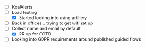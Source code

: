 * [ ] KoalAlerts
* [ ] Load testing
  * [x] Started looking into using artillery
* [ ] Back in offices... trying to get wifi set up
* [ ] Collect name and email by default
  * [x] PR up for OOTB
* [ ] Looking into GDPR requirements around published guided flows
